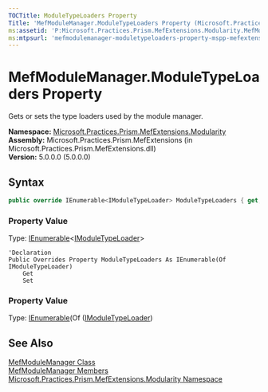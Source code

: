 ```yaml
---
TOCTitle: ModuleTypeLoaders Property
Title: 'MefModuleManager.ModuleTypeLoaders Property (Microsoft.Practices.Prism.MefExtensions.Modularity)'
ms:assetid: 'P:Microsoft.Practices.Prism.MefExtensions.Modularity.MefModuleManager.ModuleTypeLoaders'
ms:mtpsurl: 'mefmodulemanager-moduletypeloaders-property-mspp-mefextensions-modularity.md'
---
```


# MefModuleManager.ModuleTypeLoaders Property

Gets or sets the type loaders used by the module manager.

**Namespace:** [Microsoft.Practices.Prism.MefExtensions.Modularity](/patterns-practices/reference/mspp-mefextensions-modularity-namespace)<br/>
**Assembly:** Microsoft.Practices.Prism.MefExtensions (in Microsoft.Practices.Prism.MefExtensions.dll)<br/>
**Version:** 5.0.0.0 (5.0.0.0)

## Syntax

```C#
public override IEnumerable<IModuleTypeLoader> ModuleTypeLoaders { get; set; }
```
### Property Value

Type: [IEnumerable](http://msdn.microsoft.com/en-us/library/9eekhta0)&lt;[IModuleTypeLoader](/patterns-practices/reference/imoduletypeloader-interface-mspp-modularity)&gt;

```VB
'Declaration
Public Overrides Property ModuleTypeLoaders As IEnumerable(Of IModuleTypeLoader)
	Get
	Set
```

### Property Value

Type: [IEnumerable](http://msdn.microsoft.com/en-us/library/9eekhta0)(Of ([IModuleTypeLoader](/patterns-practices/reference/imoduletypeloader-interface-mspp-modularity))

## See Also

[MefModuleManager Class](/patterns-practices/reference/mefmodulemanager-class-mspp-mefextensions-modularity)<br/>
[MefModuleManager Members](/patterns-practices/reference/mefmodulemanager-members-mspp-mefextensions-modularity)<br/>
[Microsoft.Practices.Prism.MefExtensions.Modularity Namespace](/patterns-practices/reference/mspp-mefextensions-modularity-namespace)<br/>